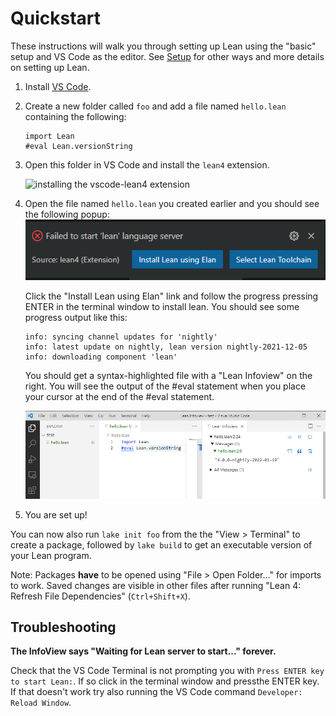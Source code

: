 # Quickstart

These instructions will walk you through setting up Lean using the "basic" setup and VS Code as the editor.
See [Setup](./setup.md) for other ways and more details on setting up Lean.

1. Install [VS Code](https://code.visualstudio.com/).

1. Create a new folder called `foo` and add a file named `hello.lean`
containing the following:

    ```lean
    import Lean
    #eval Lean.versionString
    ```

1. Open this folder in VS Code and install the `lean4` extension.

    ![installing the vscode-lean4 extension](images/code-ext.png)

1. Open the file named `hello.lean` you created earlier and you should see the following popup:
    ![elan](images/install_elan.png)

    Click the "Install Lean using Elan" link and follow the progress
    pressing ENTER in the terminal window to install lean.  You should see some progress output like this:

    ```
    info: syncing channel updates for 'nightly'
    info: latest update on nightly, lean version nightly-2021-12-05
    info: downloading component 'lean'
    ```

    You should get a syntax-highlighted file with a "Lean Infoview" on the right.  You will see the output of the #eval statement when
    you place your cursor at the end of the #eval statement.

    ![successful setup](images/code-success.png)

1. You are set up!

You can now also run `lake init foo` from the the "View > Terminal" to create a package, followed by `lake build` to get an executable version of your Lean program.

Note: Packages **have** to be opened using "File > Open Folder..." for imports to work.
Saved changes are visible in other files after running "Lean 4: Refresh File Dependencies" (`Ctrl+Shift+X`).

## Troubleshooting

**The InfoView says "Waiting for Lean server to start..." forever.**

Check that the VS Code Terminal is not prompting you with `Press ENTER key to start Lean:`.  If so click in the terminal window and pressthe  ENTER key.
If that doesn't work try also running the VS Code command `Developer: Reload Window`.
